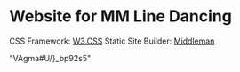 # Website for MM Line Dancing

CSS Framework: [W3.CSS](https://www.w3schools.com/w3css/default.asp)
Static Site Builder: [Middleman](https://middlemanapp.com/)


"VAgma#U/}_bp92s5"